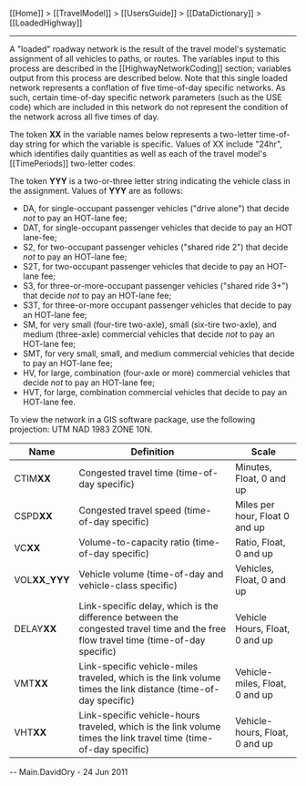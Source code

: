 [[Home]] > [[TravelModel]] > [[UsersGuide]] > [[DataDictionary]] > [[LoadedHighway]]

---

A "loaded" roadway network is the result of the travel model's systematic assignment of all vehicles to paths, or routes. The variables input to this process are described in the [[HighwayNetworkCoding]] section; variables output from this process are described below. Note that this single loaded network represents a conflation of five time-of-day specific networks. As such, certain time-of-day specific network parameters (such as the USE code) which are included in this network do not represent the condition of the network across all five times of day.

The token **XX** in the variable names below represents a two-letter time-of-day string for which the variable is specific. Values of XX include "24hr", which identifies daily quantities as well as each of the travel model's [[TimePeriods]] two-letter codes.

The token **YYY** is a two-or-three letter string indicating the vehicle class in the assignment. Values of **YYY** are as follows:
* DA, for single-occupant passenger vehicles ("drive alone") that decide _not_ to pay an HOT-lane fee;
* DAT, for single-occupant passenger vehicles that decide to pay an HOT lane-fee;
* S2, for two-occupant passenger vehicles ("shared ride 2") that decide _not_ to pay an HOT-lane fee;
* S2T, for two-occupant passenger vehicles that decide to pay an HOT-lane fee;
* S3, for three-or-more-occupant passenger vehicles ("shared ride 3+") that decide _not_ to pay an HOT-lane fee;
* S3T, for three-or-more occupant passenger vehicles that decide to pay an HOT-lane fee;
* SM, for very small (four-tire two-axle), small (six-tire two-axle), and medium (three-axle) commercial vehicles that decide <em>not </em>to pay an HOT-lane fee;
* SMT, for very small, small, and medium commercial vehicles that decide to pay an HOT-lane fee;
* HV, for large, combination (four-axle or more) commercial vehicles that decide <em>not </em>to pay an HOT-lane fee;
* HVT, for large, combination commercial vehicles that decide to pay an HOT-lane fee.

To view the network in a GIS software package, use the following projection: UTM NAD 1983 ZONE 10N.

| Name | Definition | Scale |
|---|---|---|
| CTIM**XX** | Congested travel time (time-of-day specific) | Minutes, Float, 0 and up |
| CSPD**XX** | Congested travel speed (time-of-day specific) | Miles per hour, Float 0 and up |
| VC**XX** | Volume-to-capacity ratio (time-of-day specific) | Ratio, Float, 0 and up |
| VOL**XX**_**YYY** | Vehicle volume (time-of-day and vehicle-class specific) | Vehicles, Float, 0 and up |
| DELAY**XX** | Link-specific delay, which is the difference between the congested travel time and the free flow travel time (time-of-day specific) | Vehicle Hours, Float, 0 and up |
| VMT**XX** | Link-specific vehicle-miles traveled, which is the link volume times the link distance (time-of-day specific) | Vehicle-miles, Float, 0 and up |
| VHT**XX** | Link-specific vehicle-hours traveled, which is the link volume times the link travel time (time-of-day specific) | Vehicle-hours, Float, 0 and up |
 

-- Main.DavidOry - 24 Jun 2011